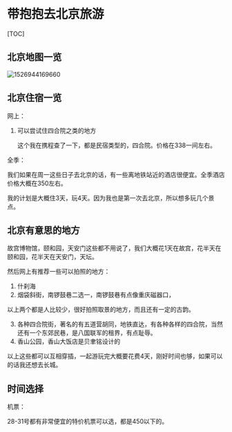 # 带抱抱去北京旅游

[TOC]

## 北京地图一览

![1526944169660](C:\Users\JIAZHE~1\AppData\Local\Temp\1526944169660.png)

## 北京住宿一览

网上：

1. 可以尝试住四合院之类的地方

   这个我在携程查了一下，都是民宿类型的，四合院。价格在338一间左右。

全季：

我们如果在周一这些日子去北京的话，有一些离地铁站近的酒店很便宜。全季酒店价格大概在350左右。

我的计划是大概住3天，玩4天。因为我也是第一次去北京，所以想多玩几个景点。

## 北京有意思的地方

故宫博物馆，颐和园，天安门这些都不用说了，我们大概花1天在故宫，花半天在颐和园，花半天在天安门，天坛。

然后网上有推荐一些可以拍照的地方：

1. 什刹海
2. 烟袋斜街，南锣鼓巷二选一，南锣鼓巷有点像重庆磁器口，

以上两个都是人比较少，很好拍照取景的地方，而且还有一定的古韵。

3. 各种四合院街，著名的有五道营胡同，地铁直达，有各种各样的四合院，当然还有一个东郊民巷，是八国联军的租界，有点耻辱。
4. 香山公园，香山大饭店是贝聿铭设计的

以上这些都可以互相穿插，一起游玩完大概要花费4天，刚好时间也够，如果可以的话我还想去长城。

## 时间选择

机票：

28-31号都有非常便宜的特价机票可以选，都是450以下的。



